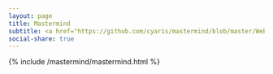 ```yaml
---
layout: page
title: Mastermind
subtitle: <a href="https://github.com/cyaris/mastermind/blob/master/Web%20Interface/_includes/play.html" target="_blank">Project Repository</a>
social-share: true
---
```


{% include /mastermind/mastermind.html %}

